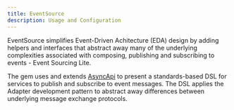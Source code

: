 ```yaml
---
title: EventSource
description: Usage and Configuration
---
```


EventSource simplifies Event-Driven Achitecture (EDA) design by adding helpers and interfaces that abstract away many of the underlying complexities associated with composing, publishing and subscribing to events - Event Sourcing Lite.

The gem uses and extends [AsyncApi](https://www.asyncapi.com/docs/specifications/2.0.0) to present a standards-based DSL for services to publish and subscribe to event messages. The DSL applies the Adapter development pattern to abstract away differences between underlying message exchange protocols.
